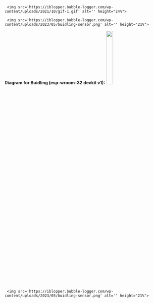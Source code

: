      <img src='https://iblopper.bubble-logger.com/wp-content/uploads/2021/10/gif-1.gif' alt='' height="24%">

     <img src='https://iblopper.bubble-logger.com/wp-content/uploads/2023/05/buidling-sensor.png' alt='' height="21%">
 <b>Diagram for Buidling (esp-wroom-32 devkit v1):</b>
     <img src='https://iblopper.bubble-logger.com/wp-content/uploads/2023/05/diagram2_esp32.png' alt='' height="21%">
     
     <img src='https://iblopper.bubble-logger.com/wp-content/uploads/2023/05/buidling-sensor.png' alt='' height="21%">
